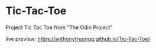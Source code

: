 # Tic-Tac-Toe
Project Tic Tac Toe from "The Odin Project"

live preview: https://anthonytruongg.github.io/Tic-Tac-Toe/
